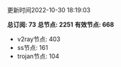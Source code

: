 更新时间2022-10-30 18:19:03

**总订阅: 73**
**总节点: 2251**
**有效节点: 668**
- v2ray节点: 403
- ss节点: 161
- trojan节点: 104
